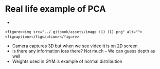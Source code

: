 # Real life example of PCA

*

    <figure><img src="../.gitbook/assets/image (1) (1).png" alt=""><figcaption></figcaption></figure>
* Camera captures 3D but when we see video it is on 2D screen
* Is there any information loss there? Not much – We can guess depth as well
* Weights used in GYM is example of normal distribution
